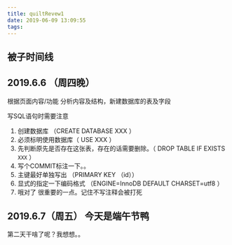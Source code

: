 ```yaml
---
title: quiltRevew1
date: 2019-06-09 13:09:55
tags:
---
```


## 被子时间线

## 2019.6.6 （周四晚）

根据页面内容/功能 分析内容及结构，新建数据库的表及字段

写SQL语句时需要注意

1. 创建数据库 （CREATE DATABASE XXX ）
2. 必须标明使用数据库（ USE XXX ）
3. 先判断原先是否存在这张表，存在的话需要删除。（ DROP TABLE IF EXISTS `XXX` ）
4. 写个COMMIT标注一下。。
5. 主键最好单独写出 （PRIMARY KEY （id））
6. 显式的指定一下编码格式 （ENGINE=InnoDB DEFAULT CHARSET=utf8 ）
7. 哦对了 很重要的一点。记住不写注释会被打死

## 2019.6.7（周五） 今天是端午节鸭

第二天干啥了呢？我想想。。

